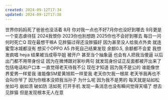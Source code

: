 ```yaml
---
created: 2024-09-12T17:34
updated: 2024-09-12T17:38
---
```

世界你妈妈死了爸爸也没活着
8月 你对我一点也不好7月你也没好到哪去
9月更是一个变态虐待狂
2024我恨你 2023你也别想跑
2025你也不会好到哪去
每日一问 何时死亡Q
现在最想干嘛A
见胖猫过得还没胖猫好
因为甚至没人给我点外卖
就连蜜雪冰城都没有
想买个OPPO A5
炸死自己结果发现
余额0.5, 余额都不会爱
我想发疯唱 heya 结果被当成辱华姐
被开户
甚至当个抽象逼
也会有人把我当傻逼
以后出门都不用带身份证
因为在微博跟对家吵两句
就发现身份证正反面都被开出来了
包括电话和户口本
一直觉得老天待我不公
现在才知道
因为我不是公的
谁能像世界爱男一样爱我
谁能像SM爱黄旭熙一样爱我
老天你欠我一根屌
老天爷我再也不会叫你爷了
因为你根本没把我当孙子
为什么呢
因为我不是男的
每天就是站如松
坐如弓
崩如溃
破如防
活如死
打开手机
发现一条消息也没有瞬间觉得天塌了
想去见胖猫
但是发现根本无人在意